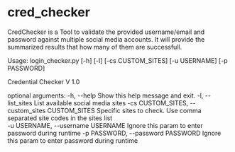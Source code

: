 # cred_checker

CredChecker is a Tool to validate the provided username/email and password against multiple social media accounts. It will provide the summarized results that how many of them are successfull.

Usage: login_checker.py [-h] [-l] [-cs CUSTOM_SITES] [-u USERNAME] [-p PASSWORD]

Credential Checker V 1.0

optional arguments:
  -h, --help            Show this help message and exit.
  -l, --list_sites      List available social media sites
  -cs CUSTOM_SITES, --custom_sites CUSTOM_SITES
                        Specific sites to check. Use comma separated site codes in the sites list      
  -u USERNAME, --username USERNAME
                        Ignore this param to enter password during runtime
  -p PASSWORD, --password PASSWORD
                        Ignore this param to enter password during runtime
                     
